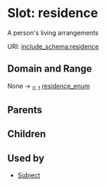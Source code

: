 
# Slot: residence


A person's living arrangements

URI: [include_schema:residence](https://w3id.org/mixs/include_schema/residence)


## Domain and Range

None &#8594;  <sub>0..1</sub> [residence_enum](residence_enum.md)

## Parents


## Children


## Used by

 * [Subject](Subject.md)
